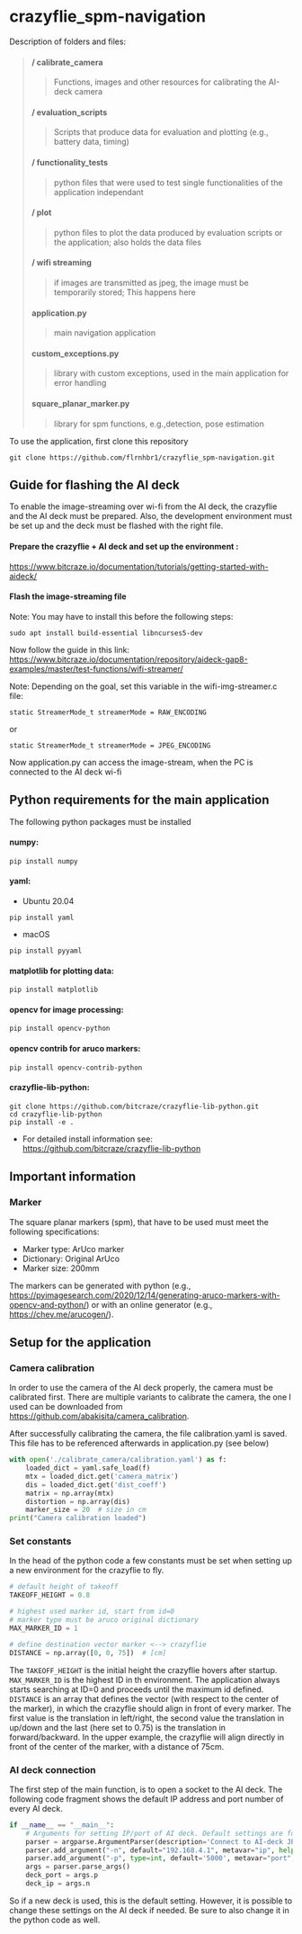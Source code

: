 # crazyflie_spm-navigation

Description of folders and files:
> #### / calibrate_camera
>>Functions, images and other resources for calibrating the AI-deck camera
> #### / evaluation_scripts
>> Scripts that produce data for evaluation and plotting (e.g., battery data, timing)
> #### / functionality_tests
>> python files that were used to test single functionalities of the application independant
> #### / plot
>> python files to plot the data produced by evaluation scripts or the application; also holds the data files
> #### / wifi streaming
>> if images are transmitted as jpeg, the image must be temporarily stored; This happens here
> #### application.py
>> main navigation application
> #### custom_exceptions.py
>> library with custom exceptions, used in the main application for error handling
> #### square_planar_marker.py
>> library for spm functions, e.g.,detection, pose estimation


To use the application, first clone this repository 
```shell
git clone https://github.com/flrnhbr1/crazyflie_spm-navigation.git
```

## Guide for flashing the AI deck
To enable the image-streaming over wi-fi from the AI deck, the crazyflie and the AI deck must be prepared.
Also, the development environment must be set up and the deck must be flashed with the right file.

#### Prepare the crazyflie + AI deck and set up the environment :
https://www.bitcraze.io/documentation/tutorials/getting-started-with-aideck/


#### Flash the image-streaming file

Note: You may have to install this before the following steps:
```shell
sudo apt install build-essential libncurses5-dev
```

Now follow the guide in this link:
https://www.bitcraze.io/documentation/repository/aideck-gap8-examples/master/test-functions/wifi-streamer/

Note: Depending on the goal, set this variable in the wifi-img-streamer.c file:
 ```
static StreamerMode_t streamerMode = RAW_ENCODING
```
or
 ```
static StreamerMode_t streamerMode = JPEG_ENCODING
```
Now application.py can access the image-stream, when the PC is connected to the AI deck wi-fi

## Python requirements for the main application 
 The following python packages must be installed

#### numpy:
```shell
pip install numpy
```
#### yaml:
- Ubuntu 20.04
```shell
pip install yaml
```
- macOS
```shell
pip install pyyaml
```

#### matplotlib for plotting data:
```shell
pip install matplotlib
```

#### opencv for image processing:
```shell
pip install opencv-python
```
#### opencv contrib for aruco markers:
```shell
pip install opencv-contrib-python
```

#### crazyflie-lib-python:
```shell
git clone https://github.com/bitcraze/crazyflie-lib-python.git
cd crazyflie-lib-python
pip install -e .
```
- For detailed install information see: https://github.com/bitcraze/crazyflie-lib-python


## Important information

### Marker
The square planar markers (spm), that have to be used must meet the following specifications:
- Marker type: ArUco marker
- Dictionary: Original ArUco
- Marker size: 200mm

The markers can be generated with python 
(e.g., https://pyimagesearch.com/2020/12/14/generating-aruco-markers-with-opencv-and-python/) 
or with an online generator (e.g., https://chev.me/arucogen/).


## Setup for the application

### Camera calibration
In order to use the camera of the AI deck properly, the camera must be calibrated first.
There are multiple variants to calibrate the camera, the one I used can be downloaded from 
https://github.com/abakisita/camera_calibration.

After successfully calibrating the camera, the file calibration.yaml 
is saved. This file has to be referenced afterwards in application.py (see below)
````python
with open('./calibrate_camera/calibration.yaml') as f:
    loaded_dict = yaml.safe_load(f)
    mtx = loaded_dict.get('camera_matrix')
    dis = loaded_dict.get('dist_coeff')
    matrix = np.array(mtx)
    distortion = np.array(dis)
    marker_size = 20  # size in cm
print("Camera calibration loaded")
````

### Set constants

In the head of the python code a few constants must be set when setting up 
a new environment for the crazyflie to fly.

````python
# default height of takeoff
TAKEOFF_HEIGHT = 0.8

# highest used marker id, start from id=0
# marker type must be aruco original dictionary
MAX_MARKER_ID = 1

# define destination vector marker <--> crazyflie
DISTANCE = np.array([0, 0, 75])  # [cm]
````

The ```TAKEOFF_HEIGHT``` is the initial height the crazyflie hovers after
startup.  ```MAX_MARKER_ID``` is the highest ID in th environment. The application
always starts searching at ID=0 and proceeds until the maximum id defined. 
```DISTANCE``` is an array that defines the vector (with respect to the center of the marker),
in which the crazyflie should align in front of every marker. The first value is the translation 
in  left/right, the second value the translation in up/down and the last (here set to 0.75) is 
the translation in forward/backward. In the upper example, the crazyflie will align directly
in front of the center of the marker, with a distance of 75cm.

### AI deck connection
The first step of the main function, is to open a socket to the AI deck. The following code fragment
shows the default IP address and port number of every AI deck. 
````python
if __name__ == "__main__":
    # Arguments for setting IP/port of AI deck. Default settings are for when
    parser = argparse.ArgumentParser(description='Connect to AI-deck JPEG streamer example')
    parser.add_argument("-n", default="192.168.4.1", metavar="ip", help="AI-deck IP")
    parser.add_argument("-p", type=int, default='5000', metavar="port", help="AI-deck port")
    args = parser.parse_args()
    deck_port = args.p
    deck_ip = args.n
````

So if a new deck is used, this is the default setting.
However, it is possible to change these settings on the AI deck if needed. Be sure to also change it in the python code as well.